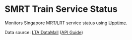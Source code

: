 # SMRT Train Service Status

Monitors Singapore MRT/LRT service status using [Upptime](https://upptime.js.org).

Data source: [LTA DataMall](https://datamall.lta.gov.sg/) ([API Guide](https://datamall.lta.gov.sg/content/dam/datamall/datasets/LTA_DataMall_API_User_Guide.pdf))
